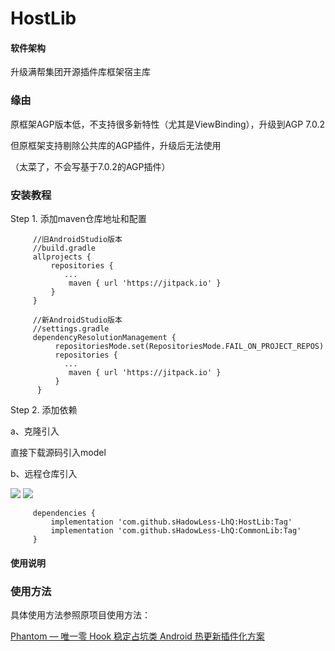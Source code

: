 # HostLib

#### 软件架构

升级满帮集团开源插件库框架宿主库

### 缘由

原框架AGP版本低，不支持很多新特性（尤其是ViewBinding），升级到AGP 7.0.2

但原框架支持剔除公共库的AGP插件，升级后无法使用

（太菜了，不会写基于7.0.2的AGP插件）

### 安装教程

Step 1. 添加maven仓库地址和配置

```
     //旧AndroidStudio版本
     //build.gradle
     allprojects {
         repositories {
            ...
             maven { url 'https://jitpack.io' }
         }
     }
     
     //新AndroidStudio版本
     //settings.gradle
     dependencyResolutionManagement {
          repositoriesMode.set(RepositoriesMode.FAIL_ON_PROJECT_REPOS)
          repositories {
            ...
             maven { url 'https://jitpack.io' }
          }
      }
```

Step 2. 添加依赖

a、克隆引入

直接下载源码引入model

b、远程仓库引入

[![](https://jitpack.io/v/sHadowLess-LhQ/HostLib.svg)](https://jitpack.io/#sHadowLess-LhQ/HostLib)
[![](https://jitpack.io/v/sHadowLess-LhQ/CommonLib.svg)](https://jitpack.io/#sHadowLess-LhQ/CommonLib)

```
     dependencies {
         implementation 'com.github.sHadowLess-LhQ:HostLib:Tag'
         implementation 'com.github.sHadowLess-LhQ:CommonLib:Tag'
     }
```

#### 使用说明

### 使用方法

具体使用方法参照原项目使用方法：

[Phantom — 唯一零 Hook 稳定占坑类 Android 热更新插件化方案](https://github.com/ManbangGroup/Phantom)
